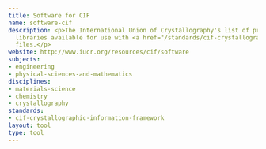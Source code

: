 ```yaml
---
title: Software for CIF
name: software-cif
description: <p>The International Union of Crystallography's list of programs and
  libraries available for use with <a href="/standards/cif-crystallographic-information-framework.html">CIF</a>
  files.</p>
website: http://www.iucr.org/resources/cif/software
subjects:
- engineering
- physical-sciences-and-mathematics
disciplines:
- materials-science
- chemistry
- crystallography
standards:
- cif-crystallographic-information-framework
layout: tool
type: tool
---
```


